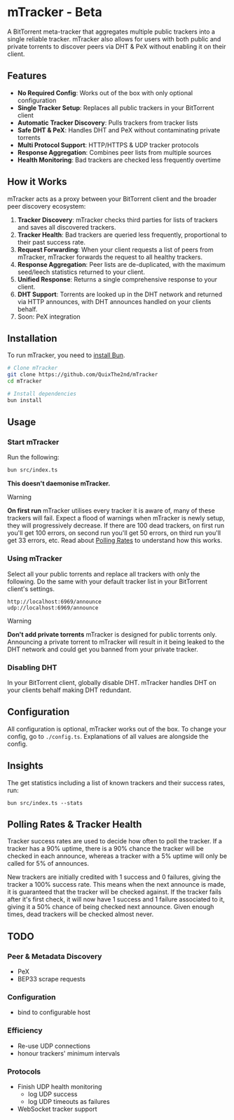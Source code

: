 # mTracker - Beta
A BitTorrent meta-tracker that aggregates multiple public trackers into a single reliable tracker. mTracker also allows for users with both public and private torrents to discover peers via DHT & PeX without enabling it on their client. 

## Features
- **No Required Config**: Works out of the box with only optional configuration
- **Single Tracker Setup**: Replaces all public trackers in your BitTorrent client
- **Automatic Tracker Discovery**: Pulls trackers from tracker lists
- **Safe DHT & PeX**: Handles DHT and PeX without contaminating private torrents
- **Multi Protocol Support**: HTTP/HTTPS & UDP tracker protocols
- **Response Aggregation**: Combines peer lists from multiple sources
- **Health Monitoring**: Bad trackers are checked less frequently overtime

## How it Works
mTracker acts as a proxy between your BitTorrent client and the broader peer discovery ecosystem:
1. **Tracker Discovery**: mTracker checks third parties for lists of trackers and saves all discovered trackers.
2. **Tracker Health**: Bad trackers are queried less frequently, proportional to their past success rate.
3. **Request Forwarding**: When your client requests a list of peers from mTracker, mTracker forwards the request to all healthy trackers.
4. **Response Aggregation**: Peer lists are de-duplicated, with the maximum seed/leech statistics returned to your client.
5. **Unified Response**: Returns a single comprehensive response to your client.
6. **DHT Support**: Torrents are looked up in the DHT network and returned via HTTP announces, with DHT announces handled on your clients behalf.
6. Soon: PeX integration

## Installation
To run mTracker, you need to [install Bun](https://bun.com/docs/installation).

```bash
# Clone mTracker
git clone https://github.com/QuixThe2nd/mTracker
cd mTracker

# Install dependencies
bun install
```

## Usage
### Start mTracker
Run the following:
```bash
bun src/index.ts
```
**This doesn't daemonise mTracker.**

> [!WARNING]
> **On first run** mTracker utilises every tracker it is aware of, many of these trackers will fail. Expect a flood of warnings when mTracker is newly setup, they will progressively decrease. If there are 100 dead trackers, on first run you'll get 100 errors, on second run you'll get 50 errors, on third run you'll get 33 errors, etc. Read about [Polling Rates](#polling-rates--tracker-health) to understand how this works.

### Using mTracker
Select all your public torrents and replace all trackers with only the following. Do the same with your default tracker list in your BitTorrent client's settings.
```
http://localhost:6969/announce
udp://localhost:6969/announce
```

> [!WARNING]
> **Don't add private torrents** mTracker is designed for public torrents only. Announcing a private torrent to mTracker will result in it being leaked to the DHT network and could get you banned from your private tracker.

### Disabling DHT
In your BitTorrent client, globally disable DHT. mTracker handles DHT on your clients behalf making DHT redundant.

## Configuration
All configuration is optional, mTracker works out of the box. To change your config, go to `./config.ts`. Explanations of all values are alongside the config.

## Insights
The get statistics including a list of known trackers and their success rates, run:
```
bun src/index.ts --stats
```

## Polling Rates & Tracker Health
Tracker success rates are used to decide how often to poll the tracker. If a tracker has a 90% uptime, there is a 90% chance the tracker will be checked in each announce, whereas a tracker with a 5% uptime will only be called for 5% of announces.

New trackers are initially credited with 1 success and 0 failures, giving the tracker a 100% success rate. This means when the next announce is made, it is guaranteed that the tracker will be checked against. If the tracker fails after it's first check, it will now have 1 success and 1 failure associated to it, giving it a 50% chance of being checked next announce. Given enough times, dead trackers will be checked almost never.

## TODO
### Peer & Metadata Discovery
- PeX
- BEP33 scrape requests
### Configuration
- bind to configurable host
### Efficiency
- Re-use UDP connections
- honour trackers' minimum intervals
### Protocols
- Finish UDP health monitoring
  - log UDP success
  - log UDP timeouts as failures
- WebSocket tracker support
